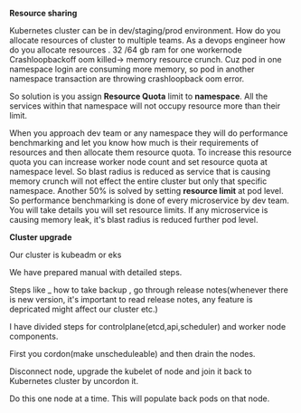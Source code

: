 **Resource sharing**

Kubernetes cluster can be in dev/staging/prod environment. How do you allocate resources of cluster to multiple teams.
As a devops engineer how do you allocate resources . 32 /64 gb ram for one workernode 
Crashloopbackoff oom killed-> memory resource crunch. Cuz pod in one namespace login are consuming more memory, so pod in another namespace transaction are throwing crashloopback oom error.

So solution is you assign **Resource Quota** limit to **namespace**. All the services within that namespace will not occupy resource more than their limit.

When you approach dev team or any namespace they will do performance benchmarking and let you know how much is their requirements of resources and then allocate them resource quota. 
To increase this resource quota you can increase worker node count and set resource quota at namespace level.
So blast radius is reduced as service that is causing memory crunch will not effect the entire cluster but only that specific namespace.
Another 50% is solved by setting **resource limit** at pod level. So performance benchmarking is done of every microservice by dev team. You will take details you will set resource limits. 
If any microservice is causing memory leak, it's blast radius is reduced further pod level.


**Cluster upgrade**

Our cluster is kubeadm or eks 

We have prepared manual with detailed steps. 

Steps like _ how to take backup , go through release notes(whenever there is new version, it's important to read release notes, any feature is depricated might affect our cluster etc.)

I have divided steps for controlplane(etcd,api,scheduler) and worker node components. 

First you cordon(make unscheduleable) and then drain the nodes. 

Disconnect node, upgrade the kubelet of  node and join it back to Kubernetes cluster by uncordon it.   

Do this one node at a time. This will populate back pods on that node.
